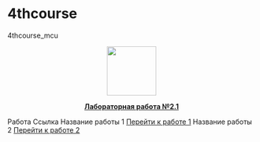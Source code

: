 # 4thcourse
4thcourse_mcu

<div id="header" align="center">
  <img src="https://media.giphy.com/media/M9gbBd9nbDrOTu1Mqx/giphy.gif" width="100"/>
</div>


<div align="center">
  <p style="font-weight: bold;"><a href="https://github.com/Iv0cheer/4thcourse/blob/main/ЛР2.1_ЧеренковИР.pdf">Лабораторная работа №2.1</a></p>
</div>


<thead>
    <tr>
        <th>Работа</th>
        <th>Ссылка</th>
    </tr>
</thead>
<tbody>
    <tr>
        <td>Название работы 1</td>
        <td><a href="https://example.com/работа1" target="_blank">Перейти к работе 1</a></td>
    </tr>
    <tr>
        <td>Название работы 2</td>
        <td><a href="https://example.com/работа2" target="_blank">Перейти к работе 2</a></td>
    </tr>
</tbody>

